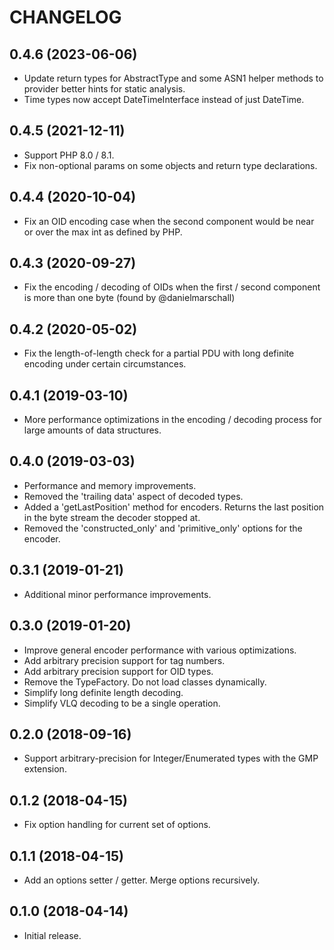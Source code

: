 CHANGELOG
=========

0.4.6 (2023-06-06)
------------------
* Update return types for AbstractType and some ASN1 helper methods to provider better hints for static analysis.
* Time types now accept DateTimeInterface instead of just DateTime.

0.4.5 (2021-12-11)
------------------
* Support PHP 8.0 / 8.1.
* Fix non-optional params on some objects and return type declarations.

0.4.4 (2020-10-04)
------------------
* Fix an OID encoding case when the second component would be near or over the max int as defined by PHP.

0.4.3 (2020-09-27)
------------------
* Fix the encoding / decoding of OIDs when the first / second component is more than one byte (found by @danielmarschall)

0.4.2 (2020-05-02)
------------------
* Fix the length-of-length check for a partial PDU with long definite encoding under certain circumstances. 

0.4.1 (2019-03-10)
------------------
* More performance optimizations in the encoding / decoding process for large amounts of data structures.

0.4.0 (2019-03-03)
------------------
* Performance and memory improvements.
* Removed the 'trailing data' aspect of decoded types.
* Added a 'getLastPosition' method for encoders. Returns the last position in the byte stream the decoder stopped at.
* Removed the 'constructed_only' and 'primitive_only' options for the encoder.

0.3.1 (2019-01-21)
------------------
* Additional minor performance improvements.

0.3.0 (2019-01-20)
------------------
* Improve general encoder performance with various optimizations.
* Add arbitrary precision support for tag numbers.
* Add arbitrary precision support for OID types.
* Remove the TypeFactory. Do not load classes dynamically.
* Simplify long definite length decoding.
* Simplify VLQ decoding to be a single operation.

0.2.0 (2018-09-16)
------------------
* Support arbitrary-precision for Integer/Enumerated types with the GMP extension.

0.1.2 (2018-04-15)
------------------
* Fix option handling for current set of options.

0.1.1 (2018-04-15)
------------------
* Add an options setter / getter. Merge options recursively.

0.1.0 (2018-04-14)
------------------
* Initial release.
